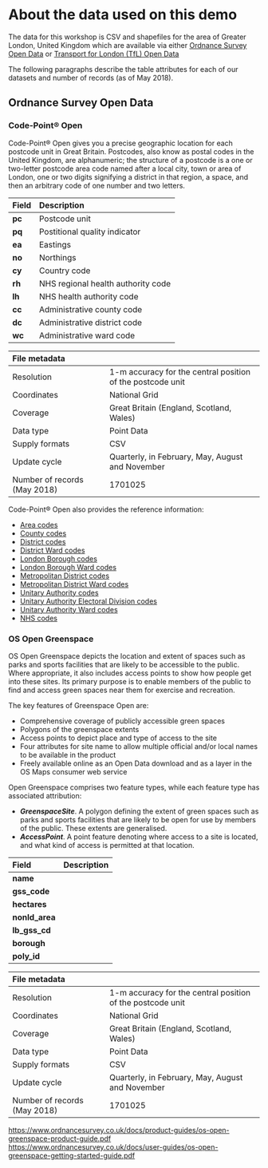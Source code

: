 # About the data used on this demo
The data for this workshop is CSV and shapefiles for the area of Greater London, United Kingdom which are available via either [Ordnance Survey Open Data](http://www.os.uk/oswebsite/opendata/index.html) or [Transport for London (TfL) Open Data](https://tfl.gov.uk/info-for/open-data-users/)

The following paragraphs describe the table attributes for each of our datasets and number of records (as of May 2018).

## Ordnance Survey Open Data

### Code-Point® Open
Code-Point® Open gives you a precise geographic location for each postcode unit in Great Britain. Postcodes, also know as postal codes in the United Kingdom, are alphanumeric; the structure of a postcode is a one or two-letter postcode area code named after a local city, town or area of London, one or two digits signifying a district in that region, a space, and then an arbitrary code of one number and two letters. 

| Field | Description |
| :---- | :--- |
| **pc** | Postcode unit |
| **pq** | Postitional quality indicator |
| **ea** | Eastings |
| **no** | Northings |
| **cy** | Country code |
| **rh** | NHS regional health authority  code |
| **lh** | NHS health authority  code |
| **cc** | Administrative county code |
| **dc** | Administrative district code |
| **wc** | Administrative ward code |

| File metadata | |
| :---- | :--- |
| Resolution | 1-m accuracy for the central position of the postcode unit |
| Coordinates | National Grid |
| Coverage | Great Britain (England, Scotland, Wales) |
| Data type | Point Data |
| Supply formats | CSV |
| Update cycle | Quarterly, in February, May, August and November |
| Number of records (May 2018) | 1701025 |

Code-Point® Open also provides the reference information:
- [Area codes](cpo-area-codes.md)
- [County codes](cpo-county-codes.md)
- [District codes](cpo-district-codes.md)
- [District Ward codes](cpo-district-ward-codes.md)
- [London Borough codes](cpo-lon-borough-codes.md)
- [London Borough Ward codes](cpo-lon-borough-ward-codes.md)
- [Metropolitan District codes](cpo-met-district-codes.md)
- [Metropolitan District Ward codes](cpo-met-district-ward-codes.md)
- [Unitary Authority codes](cpo-uni-auth-codes.md)
- [Unitary Authority Electoral Division codes](cpo-uni-auth-electoral-codes.md)
- [Unitary Authority Ward codes](cpo-uni-auth-ward-codes.md)
- [NHS codes](nhs-codes.md)

### OS Open Greenspace
OS Open Greenspace depicts the location and extent of spaces such as parks and sports facilities that are likely to be accessible to the public. Where appropriate, it also includes access points to show how people get into these sites. Its primary purpose is to enable members of the public to find and access green spaces near them for exercise and recreation.

The key features of Greenspace Open are:
- Comprehensive coverage of publicly accessible green spaces
- Polygons of the greenspace extents
- Access points to depict place and type of access to the site
- Four attributes for site name to allow multiple official and/or local names to be available in the product
- Freely available online as an Open Data download and as a layer in the OS Maps consumer web service

Open Greenspace comprises two feature types, while each feature type has associated attribution:
- ***GreenspaceSite***. A polygon defining the extent of green spaces such as parks and sports facilities that are likely to be open
for use by members of the public. These extents are generalised.
- ***AccessPoint***. A point feature denoting where access to a site is located, and what kind of access is permitted at that
location.

| Field | Description |
| :---- | :--- |
| **name** |  |
| **gss_code** |  |
| **hectares** |  |
| **nonld_area** |  |
| **lb_gss_cd** |  |
| **borough** |  |
| **poly_id** |  |

| File metadata | |
| :---- | :--- |
| Resolution | 1-m accuracy for the central position of the postcode unit |
| Coordinates | National Grid |
| Coverage | Great Britain (England, Scotland, Wales) |
| Data type | Point Data |
| Supply formats | CSV |
| Update cycle | Quarterly, in February, May, August and November |
| Number of records (May 2018) | 1701025 |

https://www.ordnancesurvey.co.uk/docs/product-guides/os-open-greenspace-product-guide.pdf
https://www.ordnancesurvey.co.uk/docs/user-guides/os-open-greenspace-getting-started-guide.pdf
